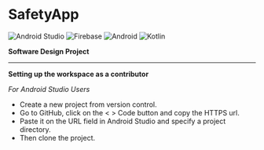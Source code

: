 # SafetyApp

![Android Studio](https://img.shields.io/badge/android%20studio-346ac1?style=for-the-badge&logo=android%20studio&logoColor=white)
![Firebase](https://img.shields.io/badge/firebase-a08021?style=for-the-badge&logo=firebase&logoColor=ffcd34)
![Android](https://img.shields.io/badge/Android-3DDC84?style=for-the-badge&logo=android&logoColor=white)
![Kotlin](https://img.shields.io/badge/kotlin-%237F52FF.svg?style=for-the-badge&logo=kotlin&logoColor=white)


**Software Design Project**

---
**Setting up the workspace as a contributor**

_For Android Studio Users_

- Create a new project from version control.
- Go to GitHub, click on the < > Code button and copy the HTTPS url.
- Paste it on the URL field in Android Studio and specify a project directory.
- Then clone the project.